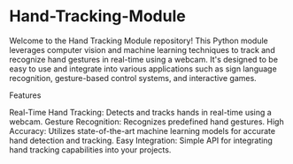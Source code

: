 # Hand-Tracking-Module
Welcome to the Hand Tracking Module repository! This Python module leverages computer vision and machine learning techniques to track and recognize hand gestures in real-time using a webcam. It's designed to be easy to use and integrate into various applications such as sign language recognition, gesture-based control systems, and interactive games.

Features

Real-Time Hand Tracking: Detects and tracks hands in real-time using a webcam.
Gesture Recognition: Recognizes predefined hand gestures.
High Accuracy: Utilizes state-of-the-art machine learning models for accurate hand detection and tracking.
Easy Integration: Simple API for integrating hand tracking capabilities into your projects.

